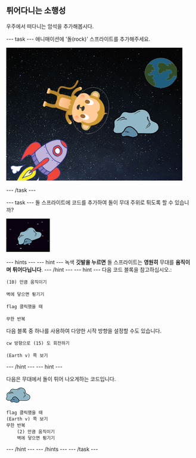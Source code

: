 ## 튀어다니는 소행성

우주에서 떠다니는 암석을 추가해봅시다.

\--- task \--- 애니매이션에 '돌(rock)' 스프라이트를 추가해주세요.

![돌 스프라이트 추가하기](images/space-rock-sprite.png)

\--- /task \---

\--- task \--- 돌 스프라이트에 코드를 추가하여 돌이 무대 주위로 튀도록 할 수 있습니까?

![튀어다니는 돌 테스트](images/space-bounce-test.png)

\--- hints \--- \--- hint \--- 녹색 **깃발을 누르면** 돌 스프라이트는 **영원히** 무대를 **움직이며** **튀어다닙니다**. \--- /hint \--- \--- hint \--- 다음 코드 블록을 참고하십시오.:

```blocks3
(10) 만큼 움직이기

벽에 닿으면 튕기기

flag 클릭했을 때

무한 반복
```

다음 블록 중 하나를 사용하여 다양한 시작 방향을 설정할 수도 있습니다.

```blocks3
cw 방향으로 (15) 도 회전하기

(Earth v) 쪽 보기
```

\--- /hint \--- \--- hint \---

다음은 무대에서 돌이 튀어 나오게하는 코드입니다.

![돌 스프라이트](images/sprite-rock.png)

```blocks3
flag 클릭했을 때
(Earth v) 쪽 보기
무한 반복
    (2) 만큼 움직이기
    벽에 닿으면 튕기기
```

\--- /hint \--- \--- /hints \--- \--- /task \---